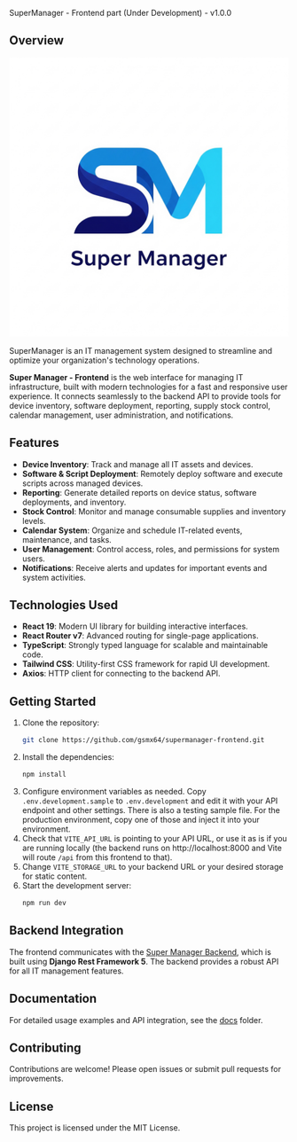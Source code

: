
SuperManager - Frontend part (Under Development) - v1.0.0

## Overview

![Super Manager Logo](docs/images/sm_logo.png)

SuperManager is an IT management system designed to streamline and optimize your organization's technology operations.

**Super Manager - Frontend** is the web interface for managing IT infrastructure, built with modern technologies for a fast and responsive user experience. It connects seamlessly to the backend API to provide tools for device inventory, software deployment, reporting, supply stock control, calendar management, user administration, and notifications.

## Features

- **Device Inventory**: Track and manage all IT assets and devices.
- **Software & Script Deployment**: Remotely deploy software and execute scripts across managed devices.
- **Reporting**: Generate detailed reports on device status, software deployments, and inventory.
- **Stock Control**: Monitor and manage consumable supplies and inventory levels.
- **Calendar System**: Organize and schedule IT-related events, maintenance, and tasks.
- **User Management**: Control access, roles, and permissions for system users.
- **Notifications**: Receive alerts and updates for important events and system activities.

## Technologies Used

- **React 19**: Modern UI library for building interactive interfaces.
- **React Router v7**: Advanced routing for single-page applications.
- **TypeScript**: Strongly typed language for scalable and maintainable code.
- **Tailwind CSS**: Utility-first CSS framework for rapid UI development.
- **Axios**: HTTP client for connecting to the backend API.


## Getting Started

1. Clone the repository:
    ```bash
    git clone https://github.com/gsmx64/supermanager-frontend.git
    ```
2. Install the dependencies:
    ```bash
    npm install
3. Configure environment variables as needed. Copy `.env.development.sample` to `.env.development` and edit it with your API endpoint and other settings. There is also a testing sample file. For the production environment, copy one of those and inject it into your environment.
4. Check that `VITE_API_URL` is pointing to your API URL, or use it as is if you are running locally (the backend runs on http://localhost:8000 and Vite will route `/api` from this frontend to that).
5. Change `VITE_STORAGE_URL` to your backend URL or your desired storage for static content.
6. Start the development server:
    ```bash
    npm run dev
    ```

## Backend Integration

The frontend communicates with the [Super Manager Backend](https://github.com/gsmx64/supermanager-backend.git), which is built using **Django Rest Framework 5**. The backend provides a robust API for all IT management features.

## Documentation

For detailed usage examples and API integration, see the [docs](./docs) folder.

## Contributing

Contributions are welcome! Please open issues or submit pull requests for improvements.

## License

This project is licensed under the MIT License.

